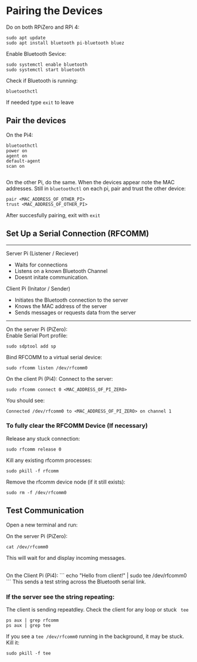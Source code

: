 # Pairing the Devices

Do on both RPiZero and RPi 4:

```
sudo apt update
sudo apt install bluetooth pi-bluetooth bluez

```

Enable Bluetooth Sevice:

```
sudo systemctl enable bluetooth
sudo systemctl start bluetooth
```

Check if Bluetooth is running:

```
bluetoothctl
```

If needed type ``` exit ``` to leave

## Pair the devices


On the Pi4:

```
bluetoothctl
power on
agent on
default-agent
scan on


```

On the other Pi, do the same. When the devices appear note the MAC addresses.
Still in ``` bluetoothctl ``` on each pi, pair and trust the other device:

```
pair <MAC_ADDRESS_OF_OTHER_PI>
trust <MAC_ADDRESS_OF_OTHER_PI>
```

After succesfully pairing, exit with ``` exit ```

## Set Up a Serial Connection (RFCOMM)

<hr>

Server Pi (Listener / Reciever)

- Waits for connections
- Listens on a known Bluetooth Channel
- Doesnt initate communication.

Client Pi (Initator / Sender)

- Initiates the Bluetooth connection to the server
- Knows the MAC address of the server
- Sends messages or requests data from the server

<hr>

On the server Pi (PiZero):<br>
Enable Serial Port profile:

```
sudo sdptool add sp
```

Bind RFCOMM to a virtual serial device:

```
sudo rfcomm listen /dev/rfcomm0
```

On the client Pi (Pi4):
Connect to the server:

```
sudo rfcomm connect 0 <MAC_ADDRESS_OF_PI_ZERO>
```

You should see:

```
Connected /dev/rfcomm0 to <MAC_ADDRESS_OF_PI_ZERO> on channel 1
```

### To fully clear the RFCOMM Device (If necessary)
Release any stuck connection:
```
sudo rfcomm release 0
```
Kill any existing rfcomm processes:
```
sudo pkill -f rfcomm
```
Remove the rfcomm device node (if it still exists):
```
sudo rm -f /dev/rfcomm0
```

## Test Communication

Open a new terminal and run: <br>

On the server Pi (PiZero):
```
cat /dev/rfcomm0
```
This will wait for and display incoming messages.

<br>
On the Client Pi (Pi4):
```
echo "Hello from client!" | sudo tee /dev/rfcomm0
```
This sends a test string across the Bluetooth serial link.

### If the server see the string repeating:

The client is sending repeatdley.
Check the client for any loop or stuck ``` tee```

```
ps aux | grep rfcomm
ps aux | grep tee

```
If you see a ```tee /dev/rfcomm0``` running in the background, it may be stuck. <br>
Kill it:
```
sudo pkill -f tee
```